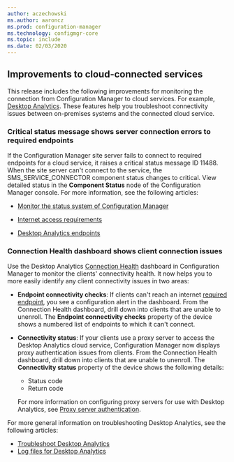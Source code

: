 ```yaml
---
author: aczechowski
ms.author: aaroncz
ms.prod: configuration-manager
ms.technology: configmgr-core
ms.topic: include
ms.date: 02/03/2020
---
```


## <a name="bkmk_cloud"></a> Improvements to cloud-connected services

This release includes the following improvements for monitoring the connection from Configuration Manager to cloud services. For example, [Desktop Analytics](../../../../../desktop-analytics/overview.md). These features help you troubleshoot connectivity issues between on-premises systems and the connected cloud service.

### Critical status message shows server connection errors to required endpoints

<!-- 5566763 -->

If the Configuration Manager site server fails to connect to required endpoints for a cloud service, it raises a critical status message ID 11488. When the site server can't connect to the service, the SMS_SERVICE_CONNECTOR component status changes to critical. View detailed status in the **Component Status** node of the Configuration Manager console. For more information, see the following articles:

- [Monitor the status system of Configuration Manager](../../../../servers/manage/use-alerts-and-the-status-system.md#BKMK_MonitorSystemStatus)

- [Internet access requirements](../../../../plan-design/network/internet-endpoints.md)

- [Desktop Analytics endpoints](../../../../../desktop-analytics/enable-data-sharing.md#endpoints)

### Connection Health dashboard shows client connection issues

<!-- 4963230, 4963383 -->

Use the Desktop Analytics [Connection Health](../../../../../desktop-analytics/monitor-connection-health.md) dashboard in Configuration Manager to monitor the clients' connectivity health. It now helps you to more easily identify any client connectivity issues in two areas:

- **Endpoint connectivity checks**: If clients can't reach an internet [required endpoint](../../../../../desktop-analytics/enable-data-sharing.md#endpoints), you see a configuration alert in the dashboard. From the Connection Health dashboard, drill down into clients that are unable to unenroll. The **Endpoint connectivity checks** property of the device shows a numbered list of endpoints to which it can't connect.

- **Connectivity status**: If your clients use a proxy server to access the Desktop Analytics cloud service, Configuration Manager now displays proxy authentication issues from clients. From the Connection Health dashboard, drill down into clients that are unable to unenroll. The **Connectivity status** property of the device shows the following details:

  - Status code
  - Return code

  For more information on configuring proxy servers for use with Desktop Analytics, see [Proxy server authentication](../../../../../desktop-analytics/enable-data-sharing.md#proxy-server-authentication).

For more general information on troubleshooting Desktop Analytics, see the following articles:

- [Troubleshoot Desktop Analytics](../../../../../desktop-analytics/troubleshooting.md)
- [Log files for Desktop Analytics](../../../../plan-design/hierarchy/log-files.md#desktop-analytics)
